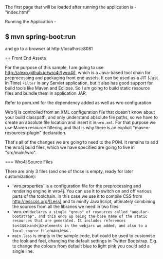 The first page that will be loaded after running the application is - "index.html"

Running the Application -

$ mvn spring-boot:run
----

and go to a browser at http://localhost:8081


== Front End Assets

For the purpose of this sample, I am going to use http://alexo.github.io/wro4j/[wro4j], which is a Java-based tool chain for preprocessing and packaging front end assets. It can be used as a JIT (Just in Time) `Filter` in any Servlet application, but it also has good support for build tools like Maven and Eclipse. So I am going to build static resource files and bundle them in application JAR.

Refer to pom.xml for the dependency added as well as wro configuration

Wro4j is controlled from an XML configuration file that doesn't know about your build classpath, and only understand absolute file paths, so we have to create an absolute file location and insert it in `wro.xml`. For that purpose we use Maven resource filtering and that is why there is an explicit "maven-resources-plugin" declaration.

That's all of the changes we are going to need to the POM. It remains to add the wro4j build files, which we have specified are going to live in "src/main/wro".

=== Wro4j Source Files

There are only 3 files (and one of those is empty, ready for later customization):
* 'wro.properties` is a configuration file for the preprocessing and rendering engine in wro4j.
   You can use it to switch on and off various parts of the toolchain. In this case we use it to compile CSS from http://lesscss.org/[Less] and to minify JavaScript, ultimately combining the sources from all the libraries we need in two files.
* 'wro.xml` declares a single "group" of resources called "angular-bootstrap", and this ends up being the base name of the static resources that are generated. It includes references to `&lt;css&gt;` and `&lt;js&gt;` elements in the webjars we added, and also to a local source file `main.less`.
* `main.less` is empty in the sample code, but could be used to customise the look and feel, changing the default settings in Twitter Bootstrap. E.g. to change the colours from default blue to light pink you could add a single line:




